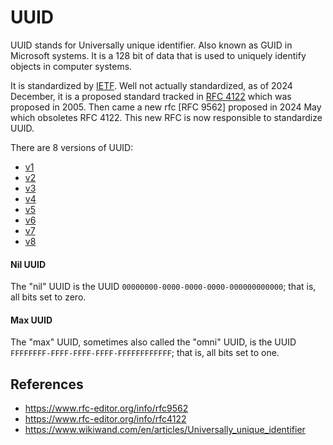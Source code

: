 # UUID

UUID stands for Universally unique identifier. Also known as GUID in Microsoft systems. It is a 128 bit of data that is used to uniquely identify objects in computer systems.

It is standardized by [IETF](/ietf/ietf). Well not actually standardized, as of 2024 December, it is a proposed standard tracked in [RFC 4122](/ietf/rfc/4122) which was proposed in 2005. Then came a new rfc [RFC 9562] proposed in 2024 May which obsoletes RFC 4122. This new RFC is now responsible to standardize UUID.

There are 8 versions of UUID:
- [v1](/uuid/v1)
- [v2](/uuid/v2)
- [v3](/uuid/v3)
- [v4](/uuid/v4)
- [v5](/uuid/v5)
- [v6](/uuid/v6)
- [v7](/uuid/v7)
- [v8](/uuid/v8)

#### Nil UUID

The "nil" UUID is the UUID `00000000-0000-0000-0000-000000000000`; that is, all bits set to zero.[](https://www.wikiwand.com/en/articles/Universally_unique_identifier#cite_note-RFC_9562-1)

#### Max UUID

The "max" UUID, sometimes also called the "omni" UUID, is the UUID `FFFFFFFF-FFFF-FFFF-FFFF-FFFFFFFFFFFF`; that is, all bits set to one.[](https://www.wikiwand.com/en/articles/Universally_unique_identifier#cite_note-RFC_9562-1)

## References

- https://www.rfc-editor.org/info/rfc9562
- https://www.rfc-editor.org/info/rfc4122
- https://www.wikiwand.com/en/articles/Universally_unique_identifier
